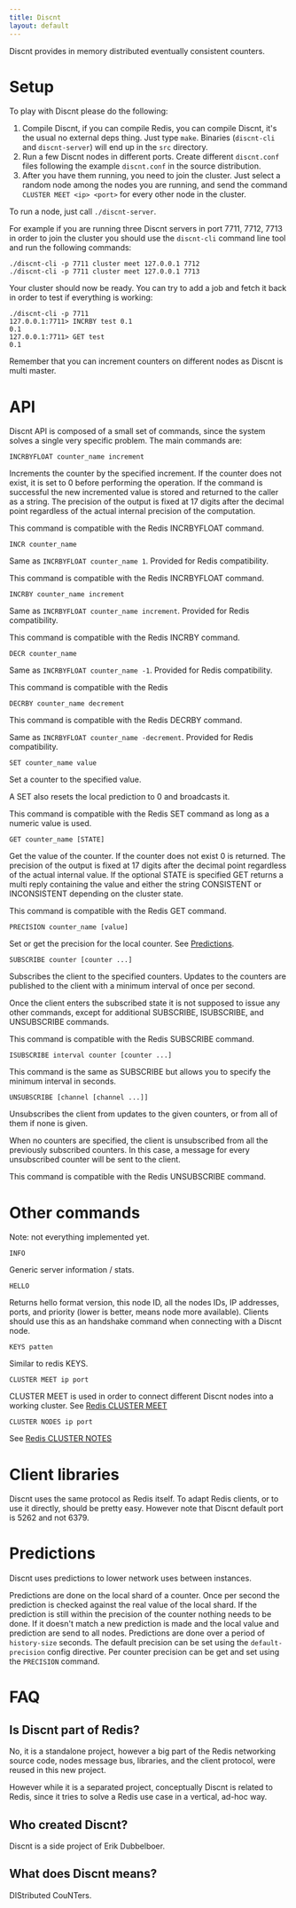 ```yaml
---
title: Discnt
layout: default
---
```


Discnt provides in memory distributed eventually consistent counters.

Setup
===

To play with Discnt please do the following:

1. Compile Discnt, if you can compile Redis, you can compile Discnt, it's the usual no external deps thing. Just type `make`. Binaries (`discnt-cli` and `discnt-server`) will end up in the `src` directory.
2. Run a few Discnt nodes in different ports. Create different `discnt.conf` files following the example `discnt.conf` in the source distribution.
3. After you have them running, you need to join the cluster. Just select a random node among the nodes you are running, and send the command `CLUSTER MEET <ip> <port>` for every other node in the cluster.

To run a node, just call `./discnt-server`.

For example if you are running three Discnt servers in port 7711, 7712, 7713 in order to join the cluster you should use the `discnt-cli` command line tool and run the following commands:

    ./discnt-cli -p 7711 cluster meet 127.0.0.1 7712
    ./discnt-cli -p 7711 cluster meet 127.0.0.1 7713

Your cluster should now be ready. You can try to add a job and fetch it back
in order to test if everything is working:

    ./discnt-cli -p 7711
    127.0.0.1:7711> INCRBY test 0.1
    0.1
    127.0.0.1:7711> GET test
    0.1

Remember that you can increment counters on different nodes as Discnt
is multi master.

API
===

Discnt API is composed of a small set of commands, since the system solves a
single very specific problem. The main commands are:

    INCRBYFLOAT counter_name increment

Increments the counter by the specified increment. If the counter does not exist, it is set to 0 before performing the operation. 
If the command is successful the new incremented value is stored and returned to the caller as a string.
The precision of the output is fixed at 17 digits after the decimal point regardless of the actual internal precision of the computation.

This command is compatible with the Redis INCRBYFLOAT command.

    INCR counter_name

Same as `INCRBYFLOAT counter_name 1`. Provided for Redis compatibility.

This command is compatible with the Redis INCRBYFLOAT command.

    INCRBY counter_name increment

Same as `INCRBYFLOAT counter_name increment`. Provided for Redis compatibility.

This command is compatible with the Redis INCRBY command.

    DECR counter_name

Same as `INCRBYFLOAT counter_name -1`. Provided for Redis compatibility.

This command is compatible with the Redis 

    DECRBY counter_name decrement

This command is compatible with the Redis DECRBY command.

Same as `INCRBYFLOAT counter_name -decrement`. Provided for Redis compatibility.

    SET counter_name value

Set a counter to the specified value.

A SET also resets the local prediction to 0 and broadcasts it.

This command is compatible with the Redis SET command as long as a numeric value is used.

    GET counter_name [STATE]

Get the value of the counter. If the counter does not exist 0 is returned.
The precision of the output is fixed at 17 digits after the decimal point regardless of the actual internal value.
If the optional STATE is specified GET returns a multi reply containing the value and either the string CONSISTENT or
INCONSISTENT depending on the cluster state.

This command is compatible with the Redis GET command.

    PRECISION counter_name [value]

Set or get the precision for the local counter. See [Predictions](#predictions).

    SUBSCRIBE counter [counter ...]

Subscribes the client to the specified counters. Updates to the counters are published to the client with a minimum interval of once per second.

Once the client enters the subscribed state it is not supposed to issue any other commands, except for additional SUBSCRIBE, ISUBSCRIBE, and UNSUBSCRIBE commands.

This command is compatible with the Redis SUBSCRIBE command.

    ISUBSCRIBE interval counter [counter ...]

This command is the same as SUBSCRIBE but allows you to specify the minimum interval in seconds.

    UNSUBSCRIBE [channel [channel ...]]

Unsubscribes the client from updates to the given counters, or from all of them if none is given.

When no counters are specified, the client is unsubscribed from all the previously subscribed counters. In this case, a message for every unsubscribed counter will be sent to the client.

This command is compatible with the Redis UNSUBSCRIBE command.


Other commands
===

Note: not everything implemented yet.

    INFO

Generic server information / stats.

    HELLO

Returns hello format version, this node ID, all the nodes IDs, IP addresses,
ports, and priority (lower is better, means node more available).
Clients should use this as an handshake command when connecting with a
Discnt node.

    KEYS patten

Similar to redis KEYS.

    CLUSTER MEET ip port

CLUSTER MEET is used in order to connect different Discnt nodes into a working cluster.
See [Redis CLUSTER MEET](http://redis.io/commands/cluster-meet)

    CLUSTER NODES ip port

See [Redis CLUSTER NOTES](http://redis.io/commands/cluster-nodes)


Client libraries
===

Discnt uses the same protocol as Redis itself. To adapt Redis clients, or to use it directly, should be pretty easy. However note that Discnt default port is 5262 and not 6379.


Predictions
===

Discnt uses predictions to lower network uses between instances.

Predictions are done on the local shard of a counter. Once per second the prediction is checked against the real value of the local shard. If the prediction is still within the precision of the counter nothing needs to be done.
If it doesn't match a new prediction is made and the local value and prediction are send to all nodes. Predictions are done over a period of `history-size` seconds.
The default precision can be set using the `default-precision` config directive. Per counter precision can be get and set using the `PRECISION` command.


FAQ
===

Is Discnt part of Redis?
---

No, it is a standalone project, however a big part of the Redis networking source code, nodes message bus, libraries, and the client protocol, were reused in this new project.

However while it is a separated project, conceptually Discnt is related to Redis, since it tries to solve a Redis use case in a vertical, ad-hoc way.

Who created Discnt?
---

Discnt is a side project of Erik Dubbelboer.

What does Discnt means?
---

DIStributed CouNTers.



